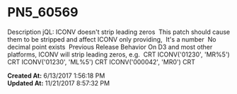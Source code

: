 # PN5_60569

Description jQL: ICONV doesn't strip leading zeros  This patch should cause them to be stripped and affect ICONV only providing,  It's a number  No decimal point exists  Previous Release Behavior On D3 and most other platforms, ICONV will strip leading zeros, e.g.  CRT ICONV('01230', 'MR%5') CRT ICONV('01230', 'ML%5') CRT ICONV('000042', 'MR0') CRT   

**Created At:** 6/13/2017 1:56:18 PM  
**Updated At:** 11/21/2017 8:57:32 PM  

